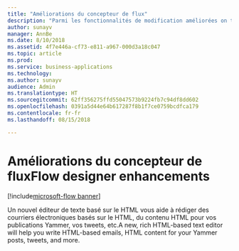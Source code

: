 ```yaml
---
title: "Améliorations du concepteur de flux"
description: "Parmi les fonctionnalités de modification améliorées on trouve la possibilité de copier et de coller des actions et un nouvel éditeur HTML pour les courriers électroniques au texte enrichi."
author: sunayv
manager: AnnBe
ms.date: 8/10/2018
ms.assetid: 4f7e446a-cf73-e811-a967-000d3a18c047
ms.topic: article
ms.prod: 
ms.service: business-applications
ms.technology: 
ms.author: sunayv
audience: Admin
ms.translationtype: HT
ms.sourcegitcommit: 62ff356275ffd55047573b9224fb7c94df8dd602
ms.openlocfilehash: 0391a5d44e64b617287f8b1f7ce0759bcdfca179
ms.contentlocale: fr-fr
ms.lasthandoff: 08/15/2018

---
```

# <a name="flow-designer-enhancements"></a><span data-ttu-id="834d4-103">Améliorations du concepteur de flux</span><span class="sxs-lookup"><span data-stu-id="834d4-103">Flow designer enhancements</span></span>

[!include[microsoft-flow banner](../includes/microsoft-flow.md)]




<span data-ttu-id="834d4-104">Un nouvel éditeur de texte basé sur le HTML vous aide à rédiger des courriers électroniques basés sur le HTML, du contenu HTML pour vos publications Yammer, vos tweets, etc.</span><span class="sxs-lookup"><span data-stu-id="834d4-104">A new, rich HTML-based text editor will help you write HTML-based emails, HTML content for your Yammer posts, tweets, and more.</span></span>

